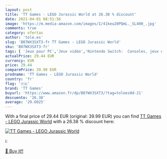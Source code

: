 ```yaml
---
layout: post
title: 'TT Games - LEGO Jurassic World at 26.38 % discount'
date: 2021-04-01 08:51:56
image: 'https://m.media-amazon.com/images/I/41keu20PQmL._SL400_.jpg'
comments: true
category: ofertas
author: 'tole.es'
slug: 'B07WX3SXT3-fr TT Games - LEGO Jurassic World'
sku: 'B07WX3SXT3-fr'
tags: [ 'Jeux pour PC','Jeux vidéo','Nintendo Switch:  Consoles, jeux et accessoires','PC: Jeux et accessoires','lego','tt games', ]
actualPrice: 29.44 EUR
currency: EUR
price: 29.44
comparePrice: 39.99 EUR
prodname: 'TT Games - LEGO Jurassic World'
country: 'fr'
flag: '🇫🇷'
brand: 'TT Games'
buyurl: 'https://www.amazon.fr/dp/B07WX3SXT3/?tag=tolees0d-21'
descuento: '26.38'
average: '29.6025'
---
```


With a final price of 29.44 EUR (original: 39.99 EUR) you can find [TT Games - LEGO Jurassic World](https://www.amazon.fr/dp/B07WX3SXT3/?tag=tolees0d-21) with a  26.38 % discount here:

[![TT Games - LEGO Jurassic World](https://m.media-amazon.com/images/I/41keu20PQmL._SL400_.jpg)](https://www.amazon.fr/dp/B07WX3SXT3/?tag=tolees0d-21)

ℹ️:


[🛒 Buy it!!](https://www.amazon.fr/dp/B07WX3SXT3/?tag=tolees0d-21)
